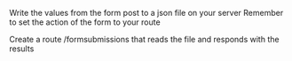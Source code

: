 

Write the values from the form post to a json file on your server
Remember to set the action of the form to your route


Create a route /formsubmissions that reads the file and responds with the results
